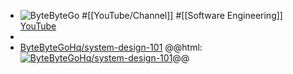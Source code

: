 - ![ByteByteGo](https://yt3.googleusercontent.com/9BCeBFuI8LqoAS9rWKmAZIAy4bMn7zFQaa6WqOoezPiyNf_sJ4Dd_Tut0WvwSkFJTff2RXwxG9g=w2560-fcrop64=1,00005a57ffffa5a8-k-c0xffffffff-no-nd-rj)
  #[[YouTube/Channel]] #[[Software Engineering]] 
  [YouTube](https://www.youtube.com/@ByteByteGo)
-
- [ByteByteGoHq/system-design-101](https://github.com/ByteByteGoHq/system-design-101)
  @@html: <a href="https://github.com/ByteByteGoHq/system-design-101/"><img src="https://github-readme-stats-astronomer.vercel.app/api/pin/?username=ByteByteGoHq&repo=system-design-101&theme=tokyonight" alt="ByteByteGoHq/system-design-101"/></a>@@
